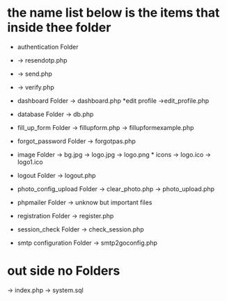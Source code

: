  # the name list below is the items that inside thee folder

  * authentication Folder
  *    -> resendotp.php
  *    -> send.php
  *    -> verify.php

  * dashboard Folder
       -> dashboard.php
       *edit profile
         ->edit_profile.php

  * database Folder
        -> db.php

  * fill_up_form Folder
        -> fillupform.php
        -> fillupformexample.php

  * forgot_password Folder
        -> forgotpas.php

  * image Folder
        -> bg.jpg
        -> logo.jpg
        -> logo.png
        * icons
            -> logo.ico
            -> logo1.ico

  * logout Folder 
        -> logout.php

  * photo_config_upload Folder
        -> clear_photo.php
        -> photo_upload.php

  * phpmailer Folder
        -> unknow but important files

  * registration Folder
        -> register.php

  * session_check Folder
        -> check_session.php

  * smtp configuration Folder
        -> smtp2goconfig.php

 # out side no Folders

 -> index.php
 -> system.sql


